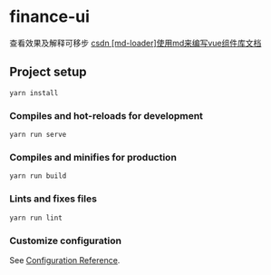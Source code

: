 <!--
 * @Author: cjl (alincc@126.com)
 * @Date: 2023-01-31 17:15:58
-->
# finance-ui

查看效果及解释可移步 [csdn [md-loader]使用md来编写vue组件库文档](https://blog.csdn.net/qq_39211165/article/details/126570995?csdn_share_tail=%7B%22type%22%3A%22blog%22%2C%22rType%22%3A%22article%22%2C%22rId%22%3A%22126570995%22%2C%22source%22%3A%22qq_39211165%22%7D)

## Project setup
```
yarn install
```

### Compiles and hot-reloads for development
```
yarn run serve
```

### Compiles and minifies for production
```
yarn run build
```

### Lints and fixes files
```
yarn run lint
```

### Customize configuration
See [Configuration Reference](https://cli.vuejs.org/config/).

